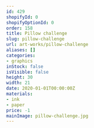 ```yaml
---
id: 429
shopifyId: 0
shopifyOptionId: 0
order: 158
title: Pillow challenge
slug: pillow-challenge
url: art-works/pillow-challenge
aliases: []
categories:
- graphics
inStock: false
isVisible: false
height: 30
width: 21
date: 2020-01-01T00:00:00Z
materials:
- ink
- paper
price: -1
mainImage: pillow-challenge.jpg
---
```

